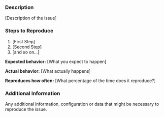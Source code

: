 <!--

Have you read AutolabJS' Code of Conduct? By filing an Issue, you are expected to comply with it, including treating everyone with respect: https://github.com/prasadtalasila/BITS-Darshini/blob/master/CODE_OF_CONDUCT.md
-->

### Description

[Description of the issue]

### Steps to Reproduce

1. [First Step]
2. [Second Step]
3. [and so on...]

**Expected behavior:** [What you expect to happen]

**Actual behavior:** [What actually happens]

**Reproduces how often:** [What percentage of the time does it reproduce?]

### Additional Information

Any additional information, configuration or data that might be necessary to reproduce the issue.
